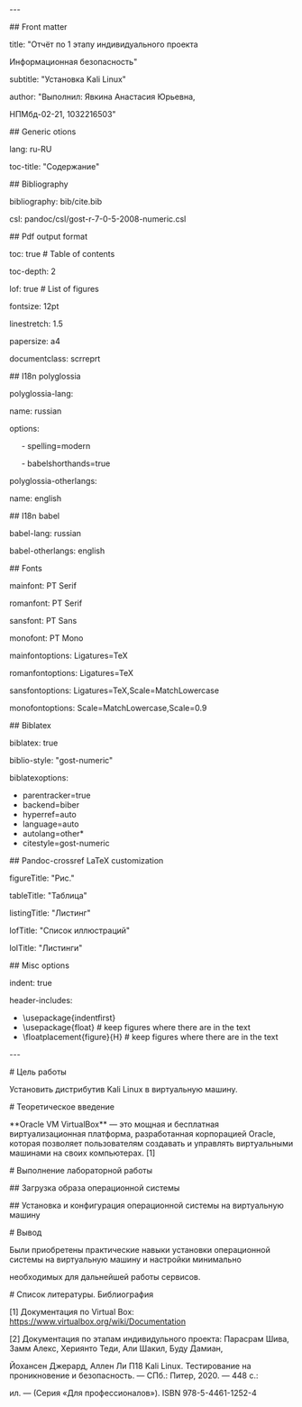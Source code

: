 ﻿\---

\## Front matter

title: "Отчёт по 1 этапу индивидуального проекта


Информационная безопасность"

subtitle: "Установка Kali Linux"

author: "Выполнил: Явкина Анастасия Юрьевна,


НПМбд-02-21, 1032216503"

\## Generic otions

lang: ru-RU

toc-title: "Содержание"

\## Bibliography

bibliography: bib/cite.bib

csl: pandoc/csl/gost-r-7-0-5-2008-numeric.csl

\## Pdf output format

toc: true # Table of contents

toc-depth: 2

lof: true # List of figures

fontsize: 12pt

linestretch: 1.5

papersize: a4

documentclass: scrreprt

\## I18n polyglossia

polyglossia-lang:

name: russian

options:

`	`- spelling=modern

`	`- babelshorthands=true

polyglossia-otherlangs:

name: english

\## I18n babel

babel-lang: russian

babel-otherlangs: english

\## Fonts

mainfont: PT Serif

romanfont: PT Serif

sansfont: PT Sans

monofont: PT Mono

mainfontoptions: Ligatures=TeX

romanfontoptions: Ligatures=TeX

sansfontoptions: Ligatures=TeX,Scale=MatchLowercase

monofontoptions: Scale=MatchLowercase,Scale=0.9

\## Biblatex

biblatex: true

biblio-style: "gost-numeric"

biblatexoptions:

- parentracker=true
- backend=biber
- hyperref=auto
- language=auto
- autolang=other\*
- citestyle=gost-numeric

\## Pandoc-crossref LaTeX customization

figureTitle: "Рис."

tableTitle: "Таблица"

listingTitle: "Листинг"

lofTitle: "Список иллюстраций"

lolTitle: "Листинги"

\## Misc options

indent: true

header-includes:

- \usepackage{indentfirst}
- \usepackage{float} # keep figures where there are in the text
- \floatplacement{figure}{H} # keep figures where there are in the text

\---

\# Цель работы

Установить дистрибутив Kali Linux в виртуальную машину.


\# Теоретическое введение

\*\*Oracle VM VirtualBox\*\* — это мощная и бесплатная виртуализационная платформа, разработанная корпорацией Oracle, которая позволяет пользователям создавать и управлять виртуальными машинами на своих компьютерах. [1]

\# Выполнение лабораторной работы

\## Загрузка образа операционной системы

\## Установка и конфигурация операционной системы на виртуальную машину

\# Вывод

Были приобретены практические навыки установки операционной системы на виртуальную машину и настройки минимально

необходимых для дальнейшей работы сервисов.

\# Список литературы. Библиография

[1] Документация по Virtual Box: https://www.virtualbox.org/wiki/Documentation

[2] Документация по этапам индивидульного проекта:  Парасрам Шива, Замм Алекс, Хериянто Теди, Али Шакил, Буду Дамиан,

Йохансен Джерард, Аллен Ли П18 Kali Linux. Тестирование на проникновение и безопасность. — СПб.: Питер, 2020. — 448 с.:

ил. — (Серия «Для профессионалов»). ISBN 978-5-4461-1252-4
